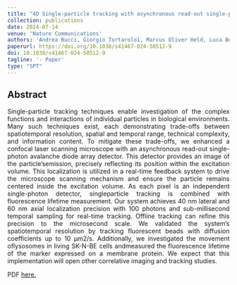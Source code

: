 ```yaml
---
title: "4D Single-particle tracking with asynchronous read-out single-photon avalanche diode array detector"
collection: publications
date: 2024-07-14
venue: 'Nature Communications'
authors: 'Andrea Bucci, Giorgio Tortarolo1, Marcus Oliver Held, Luca Bega, Eleonora Perego, Francesco Castagnetti, Irene Bozzoni, Eli Slenders, Giuseppe Vicidomini'
paperurl: https://doi.org/10.1038/s41467-024-50512-9
doi: 10.1038/s41467-024-50512-9
tagline: '- Paper'
type: "SPT"
---
```


<h2> Abstract </h2>
<p align= "justify">
Single-particle tracking techniques enable investigation of the complex functions and interactions of individual particles in biological environments. Many such techniques exist, each demonstrating trade-offs between spatiotemporal resolution, spatial and temporal range, technical complexity, and information content. To mitigate these trade-offs, we enhanced a confocal laser scanning microscope with an asynchronous read-out single-photon avalanche diode array detector. This detector provides an image of the particle’semission, precisely reflecting its position within the excitation volume. This localization is utilized in a real-time feedback system to drive the microscope scanning mechanism and ensure the particle remains centered inside the excitation volume. As each pixel is an independent single-photon detector, singleparticle tracking is combined with fluorescence lifetime measurement. Our system achieves 40 nm lateral and 60 nm axial localization precision with 100 photons and sub-millisecond temporal sampling for real-time tracking. Offline tracking can refine this precision to the microsecond scale. We validated the system’s spatiotemporal resolution by tracking fluorescent beads with diffusion coefficients up to 10 μm2/s. Additionally, we investigated the movement oflysosomes in living SK-N-BE cells andmeasured the fluorescence lifetime of the marker expressed on a membrane protein. We expect that this implementation will open other correlative imaging and tracking studies.</p>
  
<p align= "justify">
PDF <a href="../../files/Bucci-2024-4D_Single-particle_tracking.pdf">here.</a></p>
  
